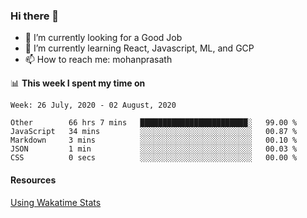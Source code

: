 ### Hi there 👋

- 🔭 I’m currently looking for a Good Job
- 🌱 I’m currently learning React, Javascript, ML, and GCP
- 📫 How to reach me: mohanprasath

📊 **This week I spent my time on**
<!--START_SECTION:waka-->
```text
Week: 26 July, 2020 - 02 August, 2020

Other        66 hrs 7 mins   ████████████████████████░   99.00 % 
JavaScript   34 mins         ░░░░░░░░░░░░░░░░░░░░░░░░░   00.87 % 
Markdown     3 mins          ░░░░░░░░░░░░░░░░░░░░░░░░░   00.10 % 
JSON         1 min           ░░░░░░░░░░░░░░░░░░░░░░░░░   00.03 % 
CSS          0 secs          ░░░░░░░░░░░░░░░░░░░░░░░░░   00.00 %
```
<!--END_SECTION:waka-->

#### Resources
[Using Wakatime Stats](https://github.com/marketplace/actions/waka-readme)
